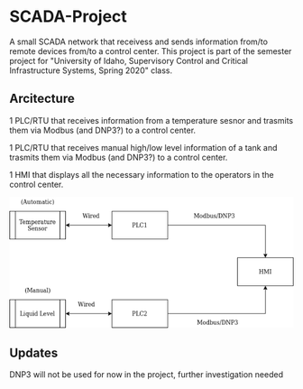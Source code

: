 # SCADA-Project
A small SCADA network that receivess and sends information from/to remote devices from/to a control center. This project is part of the semester project for "University of Idaho, Supervisory Control and Critical Infrastructure Systems, Spring 2020" class.

## Arcitecture

1 PLC/RTU that receives information from a temperature sesnor and trasmits them via Modbus (and DNP3?) to a control center.

1 PLC/RTU that receives manual high/low level information of a tank and trasmits them via Modbus (and DNP3?) to a control center.

1 HMI that displays all the necessary information to the operators in the control center.

![alt text](https://github.com/georgemakrakis/SCADA-Project/blob/master/images/SCADA_Project_Architecture.png?raw=true)

## Updates

DNP3 will not be used for now in the project, further investigation needed



